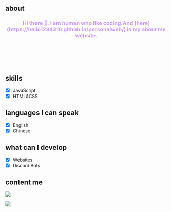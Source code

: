 ## about
<h3 style="text-align: center;"><span style="color: #cc99ff;">Hi there 👋,  I am human who like coding.And [here](https://hello1234316.github.io/personalweb/) is my about me website. 
</span><br><span style="color: #cc99ff;</span><br><span style="color: #cc99ff;"></span><br><span style="color: #cc99ff;"></span><br><span style="color: #cc99ff;"></span><br><span style="color: #cc99ff;"></span><br><span style="color: #cc99ff;"></span></h3>

## skills

- [x] JavaScript
- [x] HTML&CSS

## languages I can speak

- [x] English 
- [x] Chinese

## what can I develop
- [x] Websites
- [x] Discord Bots

## content me
<p align="left"> 
    <a href="https://discord.gg/CNzNZSbkMa" target="_blank"> <img src="https://img.icons8.com/color/48/000000/discord.png"/> </a>
    
</p>

[![](https://metrics.lecoq.io/hello1234316)](https://github.com/hello1234316)

